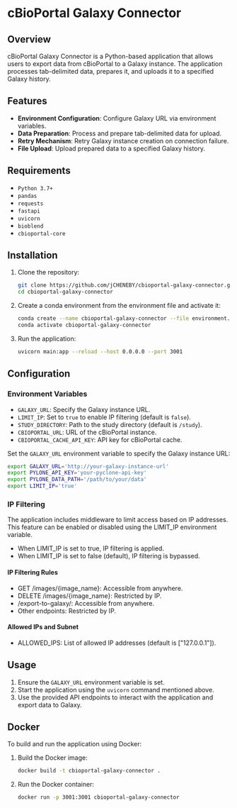 # cBioPortal Galaxy Connector

## Overview

cBioPortal Galaxy Connector is a Python-based application that allows users to export data from cBioPortal to a Galaxy instance. The application processes tab-delimited data, prepares it, and uploads it to a specified Galaxy history.

## Features

- **Environment Configuration**: Configure Galaxy URL via environment variables.
- **Data Preparation**: Process and prepare tab-delimited data for upload.
- **Retry Mechanism**: Retry Galaxy instance creation on connection failure.
- **File Upload**: Upload prepared data to a specified Galaxy history.

## Requirements

- `Python 3.7+`
- `pandas`
- `requests`
- `fastapi`
- `uvicorn`
- `bioblend`
- `cbioportal-core`

## Installation

1. Clone the repository:
    ```sh
    git clone https://github.com/jCHENEBY/cbioportal-galaxy-connector.git
    cd cbioportal-galaxy-connector
    ```

2. Create a conda environment from the environment file and activate it:
    ```sh
    conda create --name cbioportal-galaxy-connector --file environment.yaml
    conda activate cbioportal-galaxy-connector
    ```

3. Run the application:
    ```sh
    uvicorn main:app --reload --host 0.0.0.0 --port 3001
    ```

## Configuration

### Environment Variables

- `GALAXY_URL`: Specify the Galaxy instance URL.
- `LIMIT_IP`: Set to `true` to enable IP filtering (default is `false`).
- `STUDY_DIRECTORY`: Path to the study directory (default is `/study`).
- `CBIOPORTAL_URL`: URL of the cBioPortal instance.
- `CBIOPORTAL_CACHE_API_KEY`: API key for cBioPortal cache.

Set the `GALAXY_URL` environment variable to specify the Galaxy instance URL:
```sh
export GALAXY_URL='http://your-galaxy-instance-url'
export PYLONE_API_KEY='your-pyclone-api-key'
export PYLONE_DATA_PATH='/path/to/your/data'
export LIMIT_IP='true'
```

### IP Filtering
The application includes middleware to limit access based on IP addresses. This feature can be enabled or disabled using the LIMIT_IP environment variable.
- When LIMIT_IP is set to true, IP filtering is applied.
- When LIMIT_IP is set to false (default), IP filtering is bypassed.

#### IP Filtering Rules
- GET /images/{image_name}: Accessible from anywhere.
- DELETE /images/{image_name}: Restricted by IP.
- /export-to-galaxy/: Accessible from anywhere. 
- Other endpoints: Restricted by IP.

#### Allowed IPs and Subnet
- ALLOWED_IPS: List of allowed IP addresses (default is ["127.0.0.1"]).

## Usage

1. Ensure the `GALAXY_URL` environment variable is set.
2. Start the application using the `uvicorn` command mentioned above.
3. Use the provided API endpoints to interact with the application and export data to Galaxy.

## Docker

To build and run the application using Docker:

1. Build the Docker image:
    ```sh
    docker build -t cbioportal-galaxy-connector .
    ```

2. Run the Docker container:
    ```sh
    docker run -p 3001:3001 cbioportal-galaxy-connector
    ```


